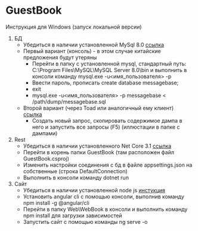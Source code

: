 # GuestBook

Инструкция для Windows (запуск локальной версии)

1.	БД
	-	Убедиться в наличии установленной MySql 8.0 [ссылка](https://dev.mysql.com/downloads/windows/installer/8.0.html)
	-	Первый вариант (консоль) - в этом случае китайские предложения будут утеряны
		-	Перейти в папку с установленной mysql, стандартный путь: C:\Program Files\MySQL\MySQL Server 8.0\bin  и выполнить в консоли команду mysql.exe -u<имя_пользователя> -p
		-	Ввести пароль, прописать   create database messagebase;
		-	exit
		-	mysql.exe -u<имя_пользователя> -p messagebase < /path/dump/messagebase.sql
	-	Второй вариант (через Toad или аналогичный ему клиент)	[ссылка](https://www.toadworld.com/)
		-	Создать новый запрос, скопировать содержимое дампа в него и запустить все запросы (F5) (иллюстации в папке с дампами)
2.	Rest
	-	Убедиться в наличии установленного Net Core 3.1 [ссылка](https://dotnet.microsoft.com/download/dotnet-core/3.1)
	-	Перейти в корень папки GuestBook (там расположен файл GuestBook.csproj)
	-	Изменить настройки соединения с бд в файле appsettings.json на собственные (строка DefaultConnection) 
	-	Выполнить в консоли команду dotnet run
3.	Сайт
	-	Убедиться в наличии установленной node js [инстукция](https://metanit.com/web/nodejs/1.1.php)
	-	Установить angular cli с помощью консоли, выполнив команду npm install -g @angular/cli
	-	Перейти в папку Web\WebBook в консоли и выполнить команду npm install для загрузки зависимостей
	-	Запустить сайт с помощью команды ng serve -o
